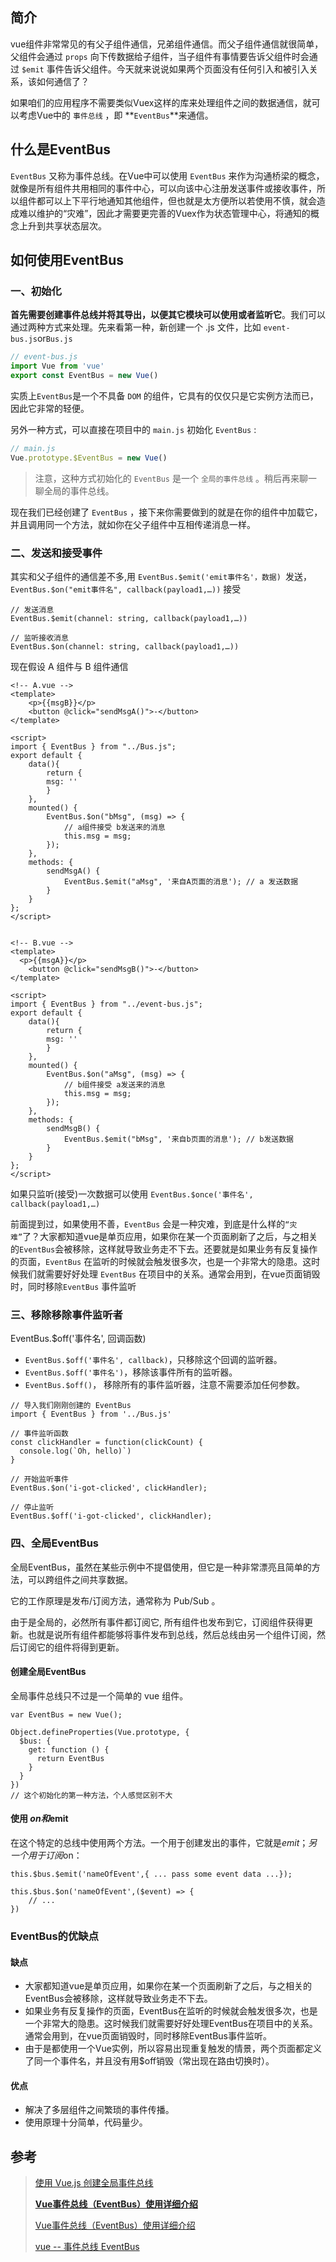 ## 简介

vue组件非常常见的有父子组件通信，兄弟组件通信。而父子组件通信就很简单，父组件会通过 `props` 向下传数据给子组件，当子组件有事情要告诉父组件时会通过 `$emit` 事件告诉父组件。今天就来说说如果两个页面没有任何引入和被引入关系，该如何通信了？

如果咱们的应用程序不需要类似Vuex这样的库来处理组件之间的数据通信，就可以考虑Vue中的 `事件总线` ，即 **`EventBus`**来通信。

## 什么是EventBus

`EventBus` 又称为事件总线。在Vue中可以使用 `EventBus` 来作为沟通桥梁的概念，就像是所有组件共用相同的事件中心，可以向该中心注册发送事件或接收事件，所以组件都可以上下平行地通知其他组件，但也就是太方便所以若使用不慎，就会造成难以维护的“灾难”，因此才需要更完善的Vuex作为状态管理中心，将通知的概念上升到共享状态层次。

## 如何使用EventBus

### 一、初始化

**首先需要创建事件总线并将其导出，以便其它模块可以使用或者监听它**。我们可以通过两种方式来处理。先来看第一种，新创建一个 .js 文件，比如 `event-bus.js`or`Bus.js`

```javascript
// event-bus.js
import Vue from 'vue'
export const EventBus = new Vue()
```

实质上`EventBus`是一个不具备 `DOM` 的组件，它具有的仅仅只是它实例方法而已，因此它非常的轻便。

另外一种方式，可以直接在项目中的 `main.js` 初始化 `EventBus` :

```javascript
// main.js
Vue.prototype.$EventBus = new Vue()
```

> 注意，这种方式初始化的 `EventBus` 是一个 `全局的事件总线` 。稍后再来聊一聊全局的事件总线。

现在我们已经创建了 `EventBus` ，接下来你需要做到的就是在你的组件中加载它，并且调用同一个方法，就如你在父子组件中互相传递消息一样。

### 二、发送和接受事件

其实和父子组件的通信差不多,用 `EventBus.$emit('emit事件名'，数据) `发送， `EventBus.$on("emit事件名", callback(payload1,…))` 接受

```vue
// 发送消息
EventBus.$emit(channel: string, callback(payload1,…))

// 监听接收消息
EventBus.$on(channel: string, callback(payload1,…))
```

现在假设 A 组件与 B 组件通信

```vue
<!-- A.vue -->
<template>
    <p>{{msgB}}</p>
    <button @click="sendMsgA()">-</button>
</template>

<script> 
import { EventBus } from "../Bus.js";
export default {
    data(){
        return {
        msg: ''
        }
    },
    mounted() {
        EventBus.$on("bMsg", (msg) => {
            // a组件接受 b发送来的消息
            this.msg = msg;
        });
    },
    methods: {
        sendMsgA() {
            EventBus.$emit("aMsg", '来自A页面的消息'); // a 发送数据
        }
    }
}; 
</script>


<!-- B.vue -->
<template>
  <p>{{msgA}}</p>
    <button @click="sendMsgB()">-</button>
</template>

<script> 
import { EventBus } from "../event-bus.js";
export default {
    data(){
        return {
        msg: ''
        }
    },
    mounted() {
        EventBus.$on("aMsg", (msg) => {
            // b组件接受 a发送来的消息
            this.msg = msg;
        });
    },
    methods: {
        sendMsgB() {
            EventBus.$emit("bMsg", '来自b页面的消息'); // b发送数据
        }
    }
};
</script>
```

如果只监听(接受)一次数据可以使用 `EventBus.$once('事件名', callback(payload1,…)`

前面提到过，如果使用不善，`EventBus` 会是一种灾难，到底是什么样的`“灾难”`了？大家都知道vue是单页应用，如果你在某一个页面刷新了之后，与之相关的`EventBus`会被移除，这样就导致业务走不下去。还要就是如果业务有反复操作的页面，`EventBus` 在监听的时候就会触发很多次，也是一个非常大的隐患。这时候我们就需要好好处理 `EventBus` 在项目中的关系。通常会用到，在vue页面销毁时，同时移除`EventBus` 事件监听

### 三、移除移除事件监听者

EventBus.$off('事件名', 回调函数)

- `EventBus.$off('事件名', callback)`，只移除这个回调的监听器。
- `EventBus.$off('事件名')`，移除该事件所有的监听器。
- `EventBus.$off()`， 移除所有的事件监听器，注意不需要添加任何参数。

```vue
// 导入我们刚刚创建的 EventBus
import { EventBus } from '../Bus.js'

// 事件监听函数
const clickHandler = function(clickCount) {
  console.log(`Oh, hello)`)
}

// 开始监听事件
EventBus.$on('i-got-clicked', clickHandler);

// 停止监听
EventBus.$off('i-got-clicked', clickHandler);
```

### 四、全局EventBus

全局EventBus，虽然在某些示例中不提倡使用，但它是一种非常漂亮且简单的方法，可以跨组件之间共享数据。

它的工作原理是发布/订阅方法，通常称为 Pub/Sub 。

由于是全局的，必然所有事件都订阅它, 所有组件也发布到它，订阅组件获得更新。也就是说所有组件都能够将事件发布到总线，然后总线由另一个组件订阅，然后订阅它的组件将得到更新。

#### 创建全局EventBus

全局事件总线只不过是一个简单的 vue 组件。

```
var EventBus = new Vue();

Object.defineProperties(Vue.prototype, {
  $bus: {
    get: function () {
      return EventBus
    }
  }
})
// 这个初始化的第一种方法，个人感觉区别不大
```

#### 使用 $on和$emit

在这个特定的总线中使用两个方法。一个用于创建发出的事件，它就是$emit；另一个用于订阅$on：

```vue
this.$bus.$emit('nameOfEvent',{ ... pass some event data ...});

this.$bus.$on('nameOfEvent',($event) => {
    // ...
})
```

### EventBus的优缺点

#### 缺点

- 大家都知道vue是单页应用，如果你在某一个页面刷新了之后，与之相关的EventBus会被移除，这样就导致业务走不下去。
- 如果业务有反复操作的页面，EventBus在监听的时候就会触发很多次，也是一个非常大的隐患。这时候我们就需要好好处理EventBus在项目中的关系。通常会用到，在vue页面销毁时，同时移除EventBus事件监听。
- 由于是都使用一个Vue实例，所以容易出现重复触发的情景，两个页面都定义了同一个事件名，并且没有用$off销毁（常出现在路由切换时）。

#### 优点

- 解决了多层组件之间繁琐的事件传播。
- 使用原理十分简单，代码量少。

## 参考

> [使用 Vue.js 创建全局事件总线](https://learnku.com/vuejs/t/23292/creating-a-global-event-bus-using-vuejs)
>
> [**Vue事件总线（EventBus）使用详细介绍**](http://www.imooc.com/article/289043)
>
> [Vue事件总线（EventBus）使用详细介绍](https://zhuanlan.zhihu.com/p/72777951)
>
> [vue -- 事件总线 EventBus](https://segmentfault.com/a/1190000021707081)

